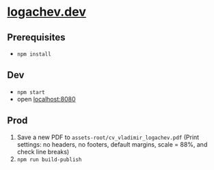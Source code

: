 # [logachev.dev](https://logachev.dev)

## Prerequisites

- `npm install`

## Dev

- `npm start`
- open [localhost:8080](http://localhost:8080)

## Prod

1. Save a new PDF to `assets-root/cv_vladimir_logachev.pdf` (Print settings: no headers, no footers, default margins, scale = 88%, and check line breaks)
2. `npm run build-publish`
